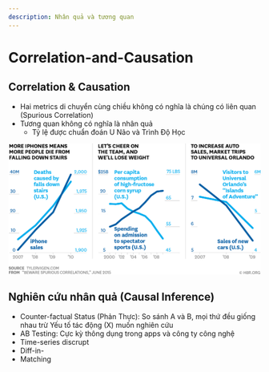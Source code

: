 ```yaml
---
description: Nhân quả và tương quan
---
```


# Correlation-and-Causation

## Correlation & Causation

* Hai metrics di chuyển cùng chiều không có nghĩa là chúng có liên quan \(Spurious Correlation\)
* Tương quan không có nghĩa là nhân quả
  * Tỷ lệ được chuẩn đoán U Não và Trình Độ Học 

![](../../.gitbook/assets/image%20%2815%29.png)

## Nghiên cứu nhân quả \(Causal Inference\)

* Counter-factual Status \(Phản Thực\): So sánh A và B, mọi thứ đều giống nhau trừ Yếu tố tác động \(X\) muốn nghiên cứu
* AB Testing: Cực kỳ thông dụng trong apps và công ty công nghệ 
* Time-series discrupt
* Diff-in-
* Matching 

